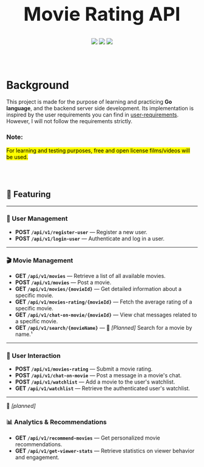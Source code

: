 <h1 align="center", style="font-size: 50px;">Movie Rating API</h1>

<p align="center">
  <img src="https://img.shields.io/badge/GO-1.22.4-blue?style=for-the-badge" />
  <img src="https://img.shields.io/badge/PostgreSQL-16-blue?style=for-the-badge" />
  <img src="https://img.shields.io/badge/License-Mit-green?style=for-the-badge" />
</p>
<br><br>

# Background
This project is made for the purpose of learning and practicing **Go language**, and the backend server side development. Its implementation is inspired by the user requirements you can find in <a href="https://github.com/MahmoodAhmed-SE/movie-rating-api/blob/main/user-requirements.md">user-requirements</a>. However, I will not follow the requirements strictly.

### Note:
<mark>For learning and testing purposes, free and open license films/videos will be used.</mark>

<br><br>

## 📌 Featuring

---

### 👤 User Management
- **POST `/api/v1/register-user`** — Register a new user.
- **POST `/api/v1/login-user`** — Authenticate and log in a user.

---

### 🎬 Movie Management
- **GET `/api/v1/movies`** — Retrieve a list of all available movies.
- **POST `/api/v1/movies`** — Post a movie.
- **GET `/api/v1/movies/{movieId}`** — Get detailed information about a specific movie.
- **GET `/api/v1/movies-rating/{movieId}`** — Fetch the average rating of a specific movie.
- **GET `/api/v1/chat-on-movie/{movieId}`** — View chat messages related to a specific movie.
- **GET `/api/v1/search/{movieName}`** — 🔧 *[Planned]* Search for a movie by name.¹

---

### 🤝 User Interaction
- **POST `/api/v1/movies-rating`** — Submit a movie rating.
- **POST `/api/v1/chat-on-movie`** — Post a message in a movie's chat.
- **POST `/api/v1/watchlist`** — Add a movie to the user's watchlist.
- **GET `/api/v1/watchlist`** — Retrieve the authenticated user's watchlist.

---
🔧 *[planned]*
### 📊 Analytics & Recommendations
- **GET `/api/v1/recommend-movies`** — Get personalized movie recommendations.
- **GET `/api/v1/get-viewer-stats`** — Retrieve statistics on viewer behavior and engagement.

